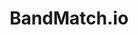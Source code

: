 ---
title: BandMatch.io
WIP: false
tag: Website
isProject: true
description: A website for finding bands, in a modern way
languages: [HTML, CSS, JS, VUE, EXPRESSJS, MONGODB]
thumbnail: https://via.placeholder.com/640x320.png?text=Awaiting-Image
linksTo: https://bandmatch.io
---
